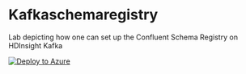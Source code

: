 # Kafkaschemaregistry
Lab depicting how one can set up the Confluent Schema Registry on HDInsight Kafka 

[![Deploy to Azure](https://aka.ms/deploytoazurebutton)](https://portal.azure.com/#create/Microsoft.Template/uri/https%3A%2F%2Fraw.githubusercontent.com%2Farnabganguly%2FKafkaschemaregistry%2Fblob%2Fmaster%2Fazuredeploy.json
)


<!--stackedit_data:
eyJoaXN0b3J5IjpbODUyMzAxNDU1LDI3MDUzOTY2OV19
-->